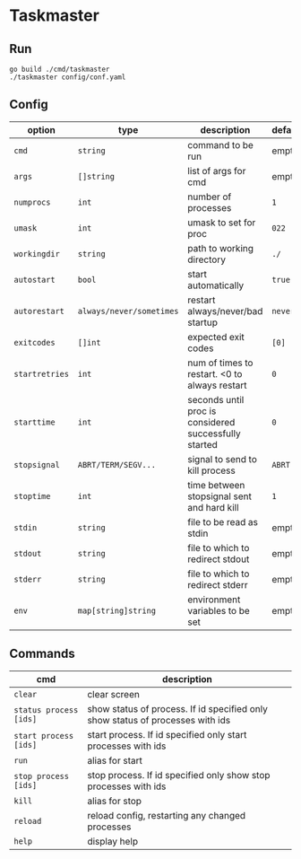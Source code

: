 # Taskmaster

## Run

```
go build ./cmd/taskmaster
./taskmaster config/conf.yaml
```

## Config

| option         | type                     | description                                           | default |
| ------         | ----                     | -----------                                           | ------- |
| `cmd`          | `string`                 | command to be run                                     | empty   |
| `args`         | `[]string`               | list of args for cmd                                  | empty   |
| `numprocs`     | `int`                    | number of processes                                   | `1`     |
| `umask`        | `int`                    | umask to set for proc                                 | `022`   |
| `workingdir`   | `string`                 | path to working directory                             | `./`    |
| `autostart`    | `bool`                   | start automatically                                   | `true`  |
| `autorestart`  | `always/never/sometimes` | restart always/never/bad startup                      | `never` |
| `exitcodes`    | `[]int`                  | expected exit codes                                   | `[0]`   |
| `startretries` | `int`                    | num of times to restart. <0 to always restart         | `0`     |
| `starttime`    | `int`                    | seconds until proc is considered successfully started | `0`     |
| `stopsignal`   | `ABRT/TERM/SEGV...`      | signal to send to kill process                        | `ABRT`  |
| `stoptime`     | `int`                    | time between stopsignal sent and hard kill            | `1`     |
| `stdin`        | `string`                 | file to be read as stdin                              | empty   |
| `stdout`       | `string`                 | file to which to redirect stdout                      | empty   |
| `stderr`       | `string`                 | file to which to redirect stderr                      | empty   |
| `env`          | `map[string]string`      | environment variables to be set                       | empty   |

## Commands

| cmd                    | description                                                                     |
| ---                    | -----------                                                                     |
| `clear`                | clear screen                                                                    |
| `status process [ids]` | show status of process.  If id specified only show status of processes with ids |
| `start process [ids]`  | start process.  If id specified only start processes with ids                   |
| `run`                  | alias for start                                                                 |
| `stop process [ids]`   | stop process.  If id specified only show stop processes with ids                |
| `kill`                 | alias for stop                                                                  |
| `reload`               | reload config, restarting any changed processes                                 |
| `help`                 | display help                                                                    |

